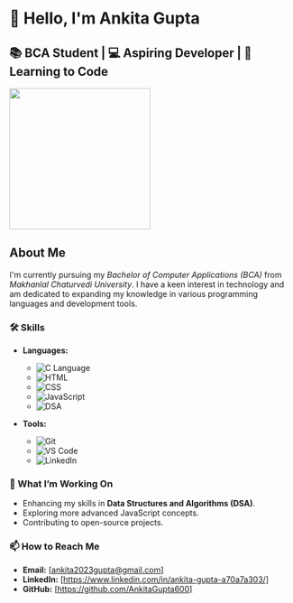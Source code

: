 # 👋 Hello, I'm Ankita Gupta
## 📚 BCA Student | 💻 Aspiring Developer | 🌱 Learning to Code

<img src="https://img.freepik.com/premium-photo/photo-joyful-nice-woman-using-laptop-beautiful-businesswoman-typing-laptop-generative-ai_911620-17567.jpg" width="250"/>

## About Me

I'm currently pursuing my *Bachelor of Computer Applications (BCA)* from *Makhanlal Chaturvedi University*. I have a keen interest in technology and am dedicated to expanding my knowledge in various programming languages and development tools.

### 🛠 Skills

- **Languages:**
  - ![C Language](https://img.shields.io/badge/C-%2300599C.svg?style=for-the-badge&logo=c&logoColor=white)
  - ![HTML](https://img.shields.io/badge/HTML5-%23E34F26.svg?style=for-the-badge&logo=html5&logoColor=white)
  - ![CSS](https://img.shields.io/badge/CSS3-%231572B6.svg?style=for-the-badge&logo=css3&logoColor=white)
  - ![JavaScript](https://img.shields.io/badge/JavaScript-%23F7DF1E.svg?style=for-the-badge&logo=javascript&logoColor=black)
  - ![DSA](https://img.shields.io/badge/DSA-Data_Structures_&_Algorithms-lightgrey?style=for-the-badge)

- **Tools:**
  - ![Git](https://img.shields.io/badge/Git-%23F05033.svg?style=for-the-badge&logo=git&logoColor=white)
  - ![VS Code](https://img.shields.io/badge/VS_Code-%23007ACC.svg?style=for-the-badge&logo=visual-studio-code&logoColor=white)
  - ![LinkedIn](https://img.shields.io/badge/LinkedIn-Profile-blue?style=for-the-badge&logo=linkedin&logoColor=white)

### 🚀 What I’m Working On

- Enhancing my skills in **Data Structures and Algorithms (DSA)**.
- Exploring more advanced JavaScript concepts.
- Contributing to open-source projects.

### 📫 How to Reach Me

- **Email:** [ankita2023gupta@gmail.com]
- **LinkedIn:** [https://www.linkedin.com/in/ankita-gupta-a70a7a303/]
- **GitHub:** [https://github.com/AnkitaGupta600]



